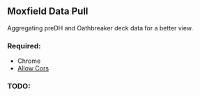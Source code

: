 ## Moxfield Data Pull
Aggregating preDH and Oathbreaker deck data for a better view.

### Required:
* Chrome
* [Allow Cors](https://mybrowseraddon.com/access-control-allow-origin.html)

### TODO:
